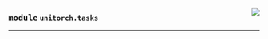 <!-- markdownlint-disable -->

<a href="https://github.com/fuliucansheng/unitorch/blob/master/unitorch/tasks/__init__.py#L0"><img align="right" style="float:right;" src="https://img.shields.io/badge/-source-cccccc?style=flat-square"></a>

### <kbd>module</kbd> `unitorch.tasks`








---

